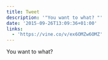```yaml
---
title: Tweet
description: '"You want to what? "'
date: '2015-09-26T13:09:36+01:00'
links:
  - 'https://vine.co/v/ex6OMZw6OMZ'
---
```

You want to what? 
